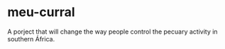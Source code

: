 # meu-curral
A porject that will change the way people control the pecuary activity in southern África.
